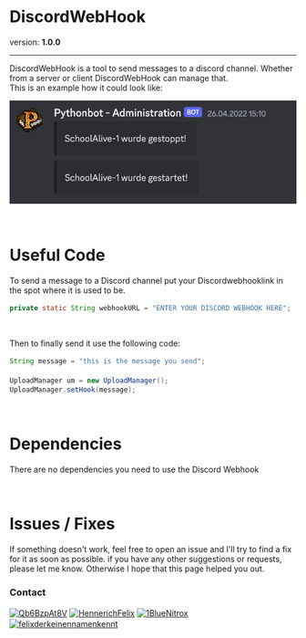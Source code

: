 # DiscordWebHook
version: **1.0.0**
***
DiscordWebHook is a tool to send messages to a discord channel. Whether from a server or client DiscordWebHook can manage that.
<br>This is an example how it could look like:

![alt text](https://github.com/FelixHennerich/DiscordWebhook/blob/main/Bildschirm%C2%ADfoto%202023-08-05%20um%2012.01.40.png)

<br>

# Useful Code
To send a message to a Discord channel put your Discordwebhooklink in the spot where it is used to be.
````java
private static String webhookURL = "ENTER YOUR DISCORD WEBHOOK HERE";
````
<br>

Then to finally send it use the following code:
````java
String message = "this is the message you send";

UploadManager um = new UploadManager();
UploadManager.setHook(message);
````
<br>

# Dependencies
There are no dependencies you need to use the Discord Webhook



<br>

# Issues / Fixes

If something doesn't work, feel free to open an issue and I'll try to find a fix for it as soon as possible. if you have any other suggestions or requests, please let me know. Otherwise I hope that this page helped you out.

<h3 align="left">Contact</h3>
<p align="left">
<a href="https://discord.gg/Qb6BzpAt8V" target="blank"><img align="center" src="https://raw.githubusercontent.com/rahuldkjain/github-profile-readme-generator/master/src/images/icons/Social/discord.svg" alt="Qb6BzpAt8V" height="30" width="40" /></a>
 <a href="https://twitter.com/HennerichFelix" target="blank"><img align="center" src="https://raw.githubusercontent.com/rahuldkjain/github-profile-readme-generator/master/src/images/icons/Social/twitter.svg" alt="HennerichFelix" height="30" width="40" /></a>
 <a href="https://www.youtube.com/channel/UCKNT0NCikpds9nWKhIQcS3w" target="blank"><img align="center" src="https://raw.githubusercontent.com/rahuldkjain/github-profile-readme-generator/master/src/images/icons/Social/youtube.svg" alt="1BlueNitrox" height="30" width="40" /></a>
  <a href="https://www.instagram.com/felixderkeinennamenkennt/" target="blank"><img align="center" src="https://raw.githubusercontent.com/rahuldkjain/github-profile-readme-generator/master/src/images/icons/Social/instagram.svg" alt="felixderkeinennamenkennt" height="30" width="40" /></a>
</p>


